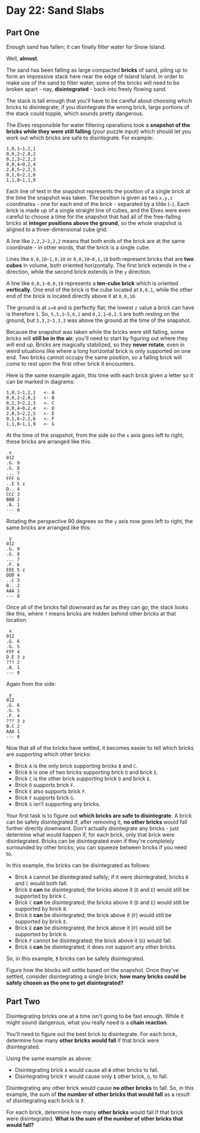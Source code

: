 # Day 22: Sand Slabs

## Part One

Enough sand has fallen; it can finally filter water for Snow Island.

Well, **almost**.

The sand has been falling as large compacted **bricks** of sand, piling up to form an impressive stack here near the edge of Island Island. In order to make use of the sand to filter water, some of the bricks will need to be broken apart - nay, **<span title="Disintegrate - X,R&#10;Sorcery&#10;Destroy X target bricks of sand. They cannot be regenerated. Create 32768 0/1 colorless Sand artifact creature tokens for each brick of sand destroyed in this way.">disintegrated</span>** - back into freely flowing sand.

The stack is tall enough that you'll have to be careful about choosing which bricks to disintegrate; if you disintegrate the wrong brick, large portions of the stack could topple, which sounds pretty dangerous.

The Elves responsible for water filtering operations took a **snapshot of the bricks while they were still falling** (your puzzle input) which should let you work out which bricks are safe to disintegrate. For example:

```
1,0,1~1,2,1
0,0,2~2,0,2
0,2,3~2,2,3
0,0,4~0,2,4
2,0,5~2,2,5
0,1,6~2,1,6
1,1,8~1,1,9
```

Each line of text in the snapshot represents the position of a single brick at the time the snapshot was taken. The position is given as two `x,y,z` coordinates - one for each end of the brick - separated by a tilde (`~`). Each brick is made up of a single straight line of cubes, and the Elves were even careful to choose a time for the snapshot that had all of the free-falling bricks at **integer positions above the ground**, so the whole snapshot is aligned to a three-dimensional cube grid.

A line like `2,2,2~2,2,2` means that both ends of the brick are at the same coordinate - in other words, that the brick is a single cube.

Lines like `0,0,10~1,0,10` or `0,0,10~0,1,10` both represent bricks that are **two cubes** in volume, both oriented horizontally. The first brick extends in the `x` direction, while the second brick extends in the `y` direction.

A line like `0,0,1~0,0,10` represents a **ten-cube brick** which is oriented **vertically**. One end of the brick is the cube located at `0,0,1`, while the other end of the brick is located directly above it at `0,0,10`.

The ground is at `z=0` and is perfectly flat; the lowest `z` value a brick can have is therefore `1`. So, `5,5,1~5,6,1` and `0,2,1~0,2,5` are both resting on the ground, but `3,3,2~3,3,3` was above the ground at the time of the snapshot.

Because the snapshot was taken while the bricks were still falling, some bricks will **still be in the air**; you'll need to start by figuring out where they will end up. Bricks are magically stabilized, so they **never rotate**, even in weird situations like where a long horizontal brick is only supported on one end. Two bricks cannot occupy the same position, so a falling brick will come to rest upon the first other brick it encounters.

Here is the same example again, this time with each brick given a letter so it can be marked in diagrams:

```
1,0,1~1,2,1   <- A
0,0,2~2,0,2   <- B
0,2,3~2,2,3   <- C
0,0,4~0,2,4   <- D
2,0,5~2,2,5   <- E
0,1,6~2,1,6   <- F
1,1,8~1,1,9   <- G
```

At the time of the snapshot, from the side so the `x` axis goes left to right, these bricks are arranged like this:

```
 x
012
.G. 9
.G. 8
... 7
FFF 6
..E 5 z
D.. 4
CCC 3
BBB 2
.A. 1
--- 0
```

Rotating the perspective 90 degrees so the `y` axis now goes left to right, the same bricks are arranged like this:

```
 y
012
.G. 9
.G. 8
... 7
.F. 6
EEE 5 z
DDD 4
..C 3
B.. 2
AAA 1
--- 0
```

Once all of the bricks fall downward as far as they can go, the stack looks like this, where `?` means bricks are hidden behind other bricks at that location:

```
 x
012
.G. 6
.G. 5
FFF 4
D.E 3 z
??? 2
.A. 1
--- 0
```

Again from the side:

```
 y
012
.G. 6
.G. 5
.F. 4
??? 3 z
B.C 2
AAA 1
--- 0
```

Now that all of the bricks have settled, it becomes easier to tell which bricks are supporting which other bricks:

* Brick `A` is the only brick supporting bricks `B` and `C`.
* Brick `B` is one of two bricks supporting brick `D` and brick `E`.
* Brick `C` is the other brick supporting brick `D` and brick `E`.
* Brick `D` supports brick `F`.
* Brick `E` also supports brick `F`.
* Brick `F` supports brick `G`.
* Brick `G` isn't supporting any bricks.


Your first task is to figure out **which bricks are safe to disintegrate**. A brick can be safely disintegrated if, after removing it, **no other bricks** would fall further directly downward. Don't actually disintegrate any bricks - just determine what would happen if, for each brick, only that brick were disintegrated. Bricks can be disintegrated even if they're completely surrounded by other bricks; you can squeeze between bricks if you need to.

In this example, the bricks can be disintegrated as follows:

* Brick `A` cannot be disintegrated safely; if it were disintegrated, bricks `B` and `C` would both fall.
* Brick `B` **can** be disintegrated; the bricks above it (`D` and `E`) would still be supported by brick `C`.
* Brick `C` **can** be disintegrated; the bricks above it (`D` and `E`) would still be supported by brick `B`.
* Brick `D` **can** be disintegrated; the brick above it (`F`) would still be supported by brick `E`.
* Brick `E` **can** be disintegrated; the brick above it (`F`) would still be supported by brick `D`.
* Brick `F` cannot be disintegrated; the brick above it (`G`) would fall.
* Brick `G` **can** be disintegrated; it does not support any other bricks.

So, in this example, **`5`** bricks can be safely disintegrated.

Figure how the blocks will settle based on the snapshot. Once they've settled, consider disintegrating a single brick; **how many bricks could be safely chosen as the one to get disintegrated?**


## Part Two

Disintegrating bricks one at a time isn't going to be fast enough. While it might sound dangerous, what you really need is a **chain reaction**.

You'll need to figure out the best brick to disintegrate. For each brick, determine how many **other bricks would fall** if that brick were disintegrated.

Using the same example as above:

* Disintegrating brick `A` would cause all **`6`** other bricks to fall.
* Disintegrating brick `F` would cause only **`1`** other brick, `G`, to fall.

Disintegrating any other brick would cause **no other bricks** to fall. So, in this example, the sum of **the number of other bricks that would fall** as a result of disintegrating each brick is **`7`**.

For each brick, determine how many **other bricks** would fall if that brick were disintegrated. **What is the sum of the number of other bricks that would fall?**
